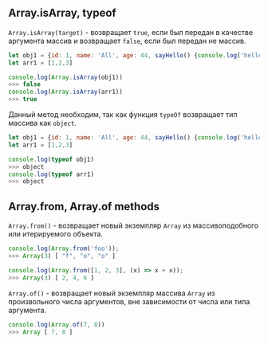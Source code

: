 ## Array.isArray, typeof

`Array.isArray(target)` - возвращает `true`, если был передан в качестве аргумента массив и возвращает `false`, если был передан не массив.

```js
let obj1 = {id: 1, name: 'All', age: 44, sayHello() {console.log('hello')}}
let arr1 = [1,2,3]

console.log(Array.isArray(obj1))
>>> false
console.log(Array.isArray(arr1))
>>> true
```

Данный метод необходим, так как функция `typeOf` возвращает тип массива как `object`.

```js
let obj1 = {id: 1, name: 'All', age: 44, sayHello() {console.log('hello')}}
let arr1 = [1,2,3]

console.log(typeof obj1)
>>> object
console.log(typeof arr1)
>>> object
```

## Array.from, Array.of methods

`Array.from()` - возвращает новый экземпляр `Array` из массивоподобного или итерируемого объекта.

```js
console.log(Array.from('foo'));
>>> Array(3) [ "f", "o", "o" ]

console.log(Array.from([1, 2, 3], (x) => x + x));
>>> Array(3) [ 2, 4, 6 ]
```

`Array.of()` - возвращает новый экземпляр массива `Array` из произвольного числа аргументов, вне зависимости от числа или типа аргумента.

```js
console.log(Array.of(7, 8))
>>> Array [ 7, 8 ]
```

